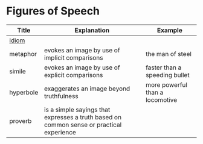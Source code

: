 # Figures of Speech

| Title             | Explanation                                                                              | Example                         |
| ----------------- | ---------------------------------------------------------------------------------------- | ------------------------------- |
| [idiom](idiom.md) |                                                                                          |
| metaphor          | evokes an image by use of implicit comparisons                                           | the man of steel                |
| simile            | evokes an image by use of explicit comparisons                                           | faster than a speeding bullet   |
| hyperbole         | exaggerates an image beyond truthfulness                                                 | more powerful than a locomotive |
| proverb           | is a simple sayings that expresses a truth based on common sense or practical experience |
